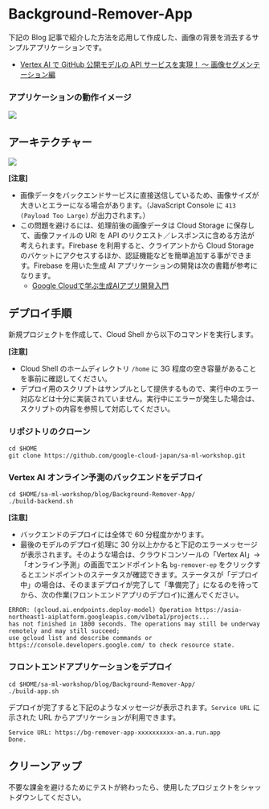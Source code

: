 # Background-Remover-App

下記の Blog 記事で紹介した方法を応用して作成した、画像の背景を消去するサンプルアプリケーションです。
- [Vertex AI で GitHub 公開モデルの API サービスを実現！ 〜 画像セグメンテーション編](https://zenn.dev/google_cloud_jp/articles/120d013b65c3af)

### アプリケーションの動作イメージ
![](https://github.com/google-cloud-japan/sa-ml-workshop/blob/main/blog/images/background-remover-app.gif)

## アーキテクチャー

![](https://github.com/google-cloud-japan/sa-ml-workshop/blob/main/blog/images/background-remover-architecture.png)

**[注意]**

- 画像データをバックエンドサービスに直接送信しているため、画像サイズが大きいとエラーになる場合があります。（JavaScript Console に `413 (Payload Too Large)` が出力されます。）
- この問題を避けるには、処理前後の画像データは Cloud Storage に保存して、画像ファイルの URI を API のリクエスト／レスポンスに含める方法が考えられます。Firebase を利用すると、クライアントから Cloud Storage のバケットにアクセスするほか、認証機能などを簡単追加する事ができます。Firebase を用いた生成 AI アプリケーションの開発は次の書籍が参考になります。
  - [Google Cloudで学ぶ生成AIアプリ開発入門](https://gihyo.jp/book/2024/978-4-297-14171-4)

## デプロイ手順

新規プロジェクトを作成して、Cloud Shell から以下のコマンドを実行します。

**[注意]**
- Cloud Shell のホームディレクトリ `/home` に 3G 程度の空き容量があることを事前に確認してください。
- デプロイ用のスクリプトはサンプルとして提供するもので、実行中のエラー対応などは十分に実装されていません。実行中にエラーが発生した場合は、スクリプトの内容を参照して対応してください。

### リポジトリのクローン
```
cd $HOME
git clone https://github.com/google-cloud-japan/sa-ml-workshop.git
```
### Vertex AI オンライン予測のバックエンドをデブロイ
```
cd $HOME/sa-ml-workshop/blog/Background-Remover-App/
./build-backend.sh
```
**[注意]**
- バックエンドのデプロイには全体で 60 分程度かかります。
- 最後のモデルのデプロイ処理に 30 分以上かかると下記のエラーメッセージが表示されます。そのような場合は、クラウドコンソールの「Vertex AI」→「オンライン予測」の画面でエンドポイント名 `bg-remover-ep` をクリックするとエンドポイントのステータスが確認できます。ステータスが「デプロイ中」の場合は、そのままデプロイが完了して「準備完了」になるのを待ってから、次の作業(フロントエンドアプリのデプロイ)に進んでください。
```
ERROR: (gcloud.ai.endpoints.deploy-model) Operation https://asia-northeast1-aiplatform.googleapis.com/v1beta1/projects...
has not finished in 1800 seconds. The operations may still be underway remotely and may still succeed;
use gcloud list and describe commands or https://console.developers.google.com/ to check resource state.
```

### フロントエンドアプリケーションをデプロイ
```
cd $HOME/sa-ml-workshop/blog/Background-Remover-App/
./build-app.sh
```

デプロイが完了すると下記のようなメッセージが表示されます。`Service URL` に示された URL からアプリケーションが利用できます。
```
Service URL: https://bg-remover-app-xxxxxxxxxx-an.a.run.app
Done.
```
## クリーンアップ

不要な課金を避けるためにテストが終わったら、使用したプロジェクトをシャットダウンしてください。
